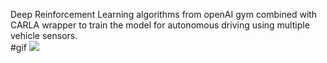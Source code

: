 Deep Reinforcement Learning algorithms from openAI gym combined with CARLA wrapper to train the model for autonomous driving using multiple vehicle sensors.
<br>
#gif
![](https://github.com/Leon623/DRL-for-Autonomous-Driving/figures/perception.gif)
